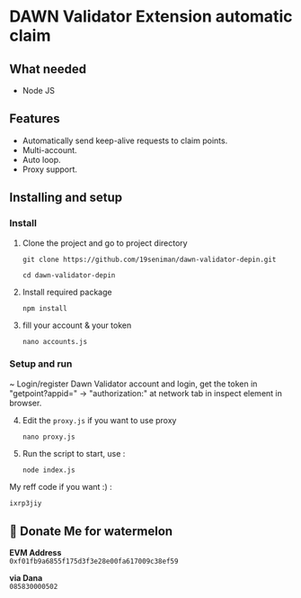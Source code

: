 # DAWN Validator Extension automatic claim

## What needed
- Node JS

## Features

- Automatically send keep-alive requests to claim points.
- Multi-account.
- Auto loop.
- Proxy support.


## Installing and setup

### Install
1. Clone the project and go to project directory
   ```
   git clone https://github.com/19seniman/dawn-validator-depin.git
   ```
   ```
   cd dawn-validator-depin
   ```
2. Install required package
   ```
   npm install
   ```
3. fill your account & your token
   ```
   nano accounts.js
   ```
### Setup and run

~ Login/register Dawn Validator account and login, get the token in "getpoint?appid=" -> "authorization:" at network tab in inspect element in browser. 

4. Edit the `proxy.js` if you want to use proxy
   ```
   nano proxy.js
   ```
6. Run the script to start, use :
    ```
    node index.js
    ```

My reff code if you want :) : 
```bash
ixrp3jiy
```
##  🍉 Donate Me for  watermelon

**EVM Address**  
``0xf01fb9a6855f175d3f3e28e00fa617009c38ef59``

**via Dana**  
``085830000502``
